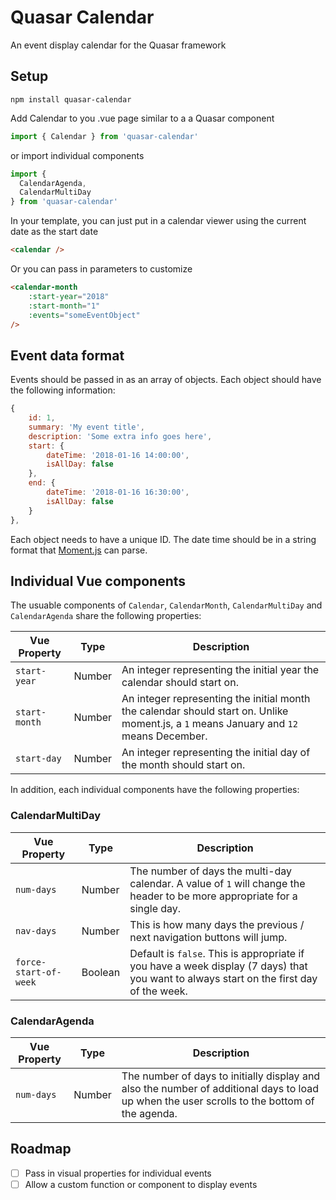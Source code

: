 # Quasar Calendar
An event display calendar for the Quasar framework

## Setup

```shell
npm install quasar-calendar
```

Add Calendar to you .vue page similar to a a Quasar component

```js
import { Calendar } from 'quasar-calendar'
```

or import individual components

```js
import {
  CalendarAgenda,
  CalendarMultiDay
} from 'quasar-calendar'
```

In your template, you can just put in a calendar viewer using the current date as the start date

```html
<calendar />
```

Or you can pass in parameters to customize

```html
<calendar-month
	:start-year="2018"
	:start-month="1"
	:events="someEventObject"
/>
```

## Event data format

Events should be passed in as an array of objects. Each object should have the following information:

```js
{
	id: 1,
	summary: 'My event title',
	description: 'Some extra info goes here',
	start: {
		dateTime: '2018-01-16 14:00:00',
		isAllDay: false
	},
	end: {
		dateTime: '2018-01-16 16:30:00',
		isAllDay: false
	}
},
```

Each object needs to have a unique ID. The date time should be in a string format that [Moment.js](https://momentjs.com/docs/#/parsing/) can parse. 

## Individual Vue components

The usuable components of `Calendar`, `CalendarMonth`, `CalendarMultiDay` and `CalendarAgenda` share the following properties:

| Vue Property | Type | Description |
| --- | --- | --- |
| `start-year` | Number | An integer representing the initial year the calendar should start on. |
| `start-month` | Number | An integer representing the initial month the calendar should start on. Unlike moment.js, a `1` means January and `12` means December. |
| `start-day` | Number | An integer representing the initial day of the month should start on. |


In addition, each individual components have the following properties:

### CalendarMultiDay

| Vue Property | Type | Description |
| --- | --- | --- |
| `num-days` | Number | The number of days the multi-day calendar. A value of `1` will change the header to be more appropriate for a single day. |
| `nav-days` | Number | This is how many days the previous / next navigation buttons will jump. |
| `force-start-of-week` | Boolean | Default is `false`. This is appropriate if you have a week display (7 days) that you want to always start on the first day of the week. |

### CalendarAgenda

| Vue Property | Type | Description |
| --- | --- | --- |
| `num-days` | Number | The number of days to initially display and also the number of additional days to load up when the user scrolls to the bottom of the agenda. |

## Roadmap

- [ ] Pass in visual properties for individual events
- [ ] Allow a custom function or component to display events
